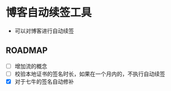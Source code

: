 # 博客自动续签工具

* 可以对博客进行自动续签

## ROADMAP

- [ ] 增加流的概念
- [ ] 校验本地证书的签名时长，如果在一个月内的，不执行自动续签
- [x] 对于七牛的签名自动修补